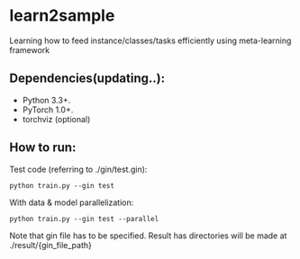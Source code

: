 # learn2sample
Learning how to feed instance/classes/tasks efficiently using meta-learning framework

## Dependencies(updating..):

+ Python 3.3+.
+ PyTorch 1.0+.
+ torchviz (optional)

## How to run:

Test code (referring to ./gin/test.gin):
```
python train.py --gin test
```

With data & model parallelization:
```
python train.py --gin test --parallel
```

Note that gin file has to be specified.
Result has directories will be made at ./result/{gin_file_path}
